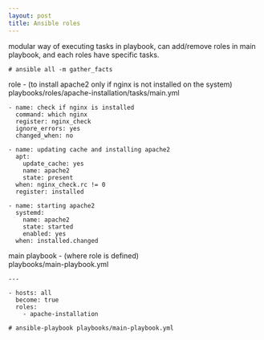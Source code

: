 ```yaml
---
layout: post
title: Ansible roles
---
```


modular way of executing tasks in playbook, can add/remove roles in main playbook, and each roles have specific tasks.

`# ansible all -m gather_facts`

role - (to install apache2 only if nginx is not installed on the system) <br>
playbooks/roles/apache-installation/tasks/main.yml <br>
```
- name: check if nginx is installed
  command: which nginx
  register: nginx_check
  ignore_errors: yes
  changed_when: no

- name: updating cache and installing apache2
  apt:
    update_cache: yes
    name: apache2
    state: present
  when: nginx_check.rc != 0
  register: installed

- name: starting apache2
  systemd:
    name: apache2
    state: started
    enabled: yes
  when: installed.changed
```

main playbook - (where role is defined) <br>
playbooks/main-playbook.yml <br>
```
---

- hosts: all
  become: true
  roles:
    - apache-installation
```

`# ansible-playbook playbooks/main-playbook.yml`